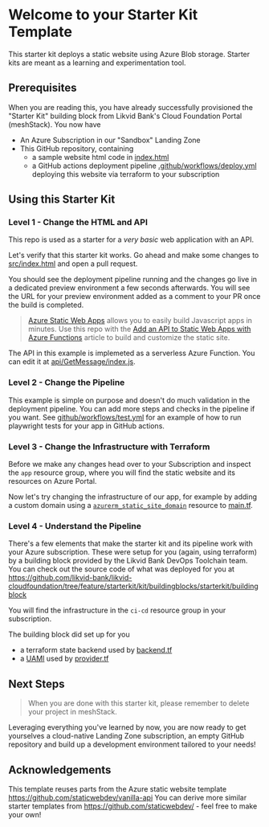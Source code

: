 # Welcome to your Starter Kit Template

This starter kit deploys a static website using Azure Blob storage. Starter kits are meant as a learning
and experimentation tool. 

## Prerequisites

When you are reading this, you have already successfully provisioned the "Starter Kit" building block
from Likvid Bank's Cloud Foundation Portal (meshStack). You now have

- An Azure Subscription in our "Sandbox" Landing Zone
- This GitHub repository, containing
    - a sample website html code in [index.html](./index.html)
    - a GitHub actions deployment pipeline [.github/workflows/deploy.yml](.github/workflows/deploy.yml) deploying this website via terraform to your subscription

## Using this Starter Kit

### Level 1 - Change the HTML and API

This repo is used as a starter for a _very basic_ web application with an API.

Let's verify that this starter kit works. Go ahead and make some changes to [src/index.html](./src/index.html) and open a pull request.

You should see the deployment pipeline running and the changes go live in a dedicated preview environment a few seconds afterwards.
You will see the URL for your preview environment added as a comment to your PR once the build is completed.

> [Azure Static Web Apps](https://docs.microsoft.com/azure/static-web-apps/overview) allows you to easily build Javascript apps in minutes.
> Use this repo with the [Add an API to Static Web Apps with Azure Functions](https://docs.microsoft.com/azure/static-web-apps/add-api?tabs=vanilla-javascript) article to build and customize the static site.

The API in this example is implemeted as a serverless Azure Function. You can edit it at [api/GetMessage/index.js](./api/GetMessage/index.js).

### Level 2 - Change the Pipeline

This example is simple on purpose and doesn't do much validation in the deployment pipeline. You can add more steps
and checks in the pipeline if you want. See [github/workflows/test.yml](./github/workflows/test.yml) for an example
of how to run playwright tests for your app in GitHub actions.

### Level 3 - Change the Infrastructure with Terraform

Before we make any changes head over to your Subscription and inspect the `app` resource group, where you will find
the static website and its resources on Azure Portal.

Now let's try changing the infrastructure of our app, for example by adding a custom domain using a [`azurerm_static_site_domain`](https://registry.terraform.io/providers/hashicorp/azurerm/latest/docs/resources/static_site_custom_domain) resource to
[main.tf](./main.tf). 

### Level 4 - Understand the Pipeline

There's a few elements that make the starter kit and its pipeline work with your Azure subscription.
These were setup for you (again, using terraform) by a building block provided by the Likvid Bank DevOps Toolchain team.
You can check out the source code of what was deployed for you at https://github.com/likvid-bank/likvid-cloudfoundation/tree/feature/starterkit/kit/buildingblocks/starterkit/buildingblock

You will find the infrastructure in the `ci-cd` resource group in your subscription.

The building block did set up for you

- a terraform state backend used by [backend.tf](backend.tf)
- a [UAMI](https://learn.microsoft.com/en-us/entra/identity/managed-identities-azure-resources/how-manage-user-assigned-managed-identities?pivots=identity-mi-methods-azp) used by [provider.tf](provider.tf)

## Next Steps

> When you are done with this starter kit, please remember to delete your project in meshStack.

Leveraging everything you've learned by now, you are now ready to get yourselves a cloud-native Landing Zone subscription, an empty GitHub repository and build
up a development environment tailored to your needs!

## Acknowledgements

This template reuses parts from the Azure static website template https://github.com/staticwebdev/vanilla-api
You can derive more similar starter templates from https://github.com/staticwebdev/ - feel free to make your own!